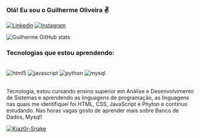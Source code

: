 ### Olá! Eu sou o Guilherme Oliveira ✌️

[![Linkedin](https://img.shields.io/badge/LinkedIn-0077B5?style=for-the-badge&logo=linkedin&logoColor=white)](https://www.linkedin.com/in/guilherme-oliveira-854712249/)
[![Instagram](https://img.shields.io/badge/Instagram-E4405F?style=for-the-badge&logo=instagram&logoColor=white)](https://www.instagram.com/_guioliveira96/)

![Guilherme GitHub stats](https://github-readme-stats.vercel.app/api?username=gholiveira96&show_icons=true&theme=dark)

### Tecnologias que estou aprendendo:

<div style="display: inline_block"><br/>
 <img align="center" alt="html5" src="https://img.shields.io/badge/HTML5-E34F26?style=for-the-badge&logo=html5&logoColor=white" />
 <img align="center" alt="javascript" src="https://img.shields.io/badge/JavaScript-F7DF1E?style=for-the-badge&logo=javascript&logoColor=black" />
 <img align="center" alt="python" src="https://img.shields.io/badge/Python-3776AB?style=for-the-badge&logo=python&logoColor=white" />
 <img align="center" alt="mysql" src="https://img.shields.io/badge/MySQL-00000F?style=for-the-badge&logo=mysql&logoColor=white" />
 </div><br/>

Tecnologia, estou cursando ensino superior em Análise e Desenvolvimento de Sistemas e aprendendo as linguagens de programação, as linguagens nas quais me identifiquei foi HTML, CSS, JavaScript e Phyton e continuo estudando. Nas horas vagas gosto de aprender mais sobre Banco de Dados, Mysql!

<div>
    <a href="#">
        <img align="center" alt="Kiaz0r-Snake" title="Snake Game"
            src="https://github.com/Kiaz0r/Kiaz0r/blob/output/github-contribution-grid-snake.svg">
    </a>
</div>


